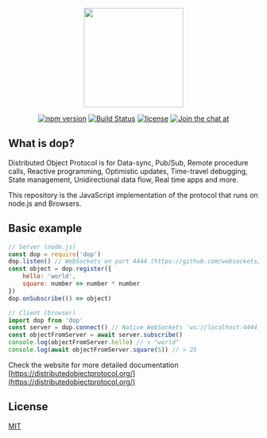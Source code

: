 
<p align="center"><a href="https://distributedobjectprotocol.org"><img width="200"src="https://distributedobjectprotocol.org/img/logo.svg"></a></p>

<p align="center">
    <a href="https://www.npmjs.com/package/dop"><img alt="npm version" src="https://badge.fury.io/js/dop.svg"></a>
    <a href="https://travis-ci.org/DistributedObjectProtocol/dop"><img alt="Build Status" src="https://travis-ci.org/DistributedObjectProtocol/dop.svg?branch=master"></a>
    <a href="https://www.npmjs.com/package/dop"><img alt="license" src="https://img.shields.io/npm/l/dop.svg"></a>
    <a href="https://gitter.im/DistributedObjectProtocol/dop?utm_source=badge&utm_medium=badge&utm_campaign=pr-badge&utm_content=badge"><img alt="Join the chat at" src="https://badges.gitter.im/DistributedObjectProtocol/dop.svg"></a>
</p>

## What is dop?

Distributed Object Protocol is for Data-sync, Pub/Sub, Remote procedure calls, Reactive programming,
Optimistic updates, Time-travel debugging, State management,
Unidirectional data flow, Real time apps and more.

This repository is the JavaScript implementation of the protocol that runs on node.js and Browsers.


## Basic example

```js
// Server (node.js)
const dop = require('dop')
dop.listen() // WebSockets on port 4444 (https://github.com/websockets/ws)
const object = dop.register({
    hello: 'world',
    square: number => number * number
})
dop.onSubscribe(() => object)
```

```js
// Client (browser)
import dop from 'dop'
const server = dop.connect() // Native WebSockets 'ws://localhost:4444'
const objectFromServer = await server.subscribe()
console.log(objectFromServer.hello) // > "world"
console.log(await objectFromServer.square(5)) // > 25
```

Check the website for more detailed documentation [https://distributedobjectprotocol.org/](https://distributedobjectprotocol.org/)



## License

[MIT](http://opensource.org/licenses/MIT)